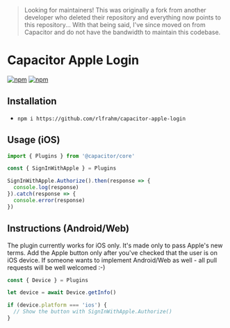 > Looking for maintainers! This was originally a fork from another developer who deleted their repository and everything now points to this repository... With that being said, I've since moved on from Capacitor and do not have the bandwidth to maintain this codebase.

# Capacitor Apple Login

[![npm](https://img.shields.io/npm/v/capacitor-apple-login.svg)](https://www.npmjs.com/package/capacitor-apple-login)
[![npm](https://img.shields.io/npm/dt/capacitor-apple-login.svg?label=npm%20downloads)](https://www.npmjs.com/package/capacitor-apple-login)

## Installation

- `npm i https://github.com/rlfrahm/capacitor-apple-login`

## Usage (iOS)

```ts
import { Plugins } from '@capacitor/core'

const { SignInWithApple } = Plugins

SignInWithApple.Authorize().then(response => {
  console.log(response)
}).catch(response => {
  console.error(response)
})
```

## Instructions (Android/Web)

The plugin currently works for iOS only. It's made only to pass Apple's new terms. Add the Apple button only after you've checked that the user is on iOS device. If someone wants to implement Android/Web as well - all pull requests will be well welcomed :-)

```ts
const { Device } = Plugins

let device = await Device.getInfo()

if (device.platform === 'ios') {
  // Show the button with SignInWithApple.Authorize()
}
```
